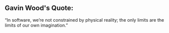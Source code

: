 
## Gavin Wood's Quote:  
“In software, we’re not constrained by physical reality; 
the only limits are the limits of our own imagination.”



